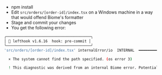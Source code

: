 ﻿- npm install
- Edit `src/orders/[order-id]/index.tsx` on a Windows machine in a way that would offend Biome's formatter
- Stage and commit your changes
- You get the following error:

```bash
╭───────────────────────────────────────╮
│ 🥊 lefthook v1.6.16  hook: pre-commit │
╰───────────────────────────────────────╯
'src/orders/[order-id]/index.tsx' internalError/io  INTERNAL  ━━━━━━━━━━━━━━━━━━━━━━━━━━━━━━━━━━━━━━

  × The system cannot find the path specified. (os error 3)

  ! This diagnostic was derived from an internal Biome error. Potential bug, please report it if necessary.
```